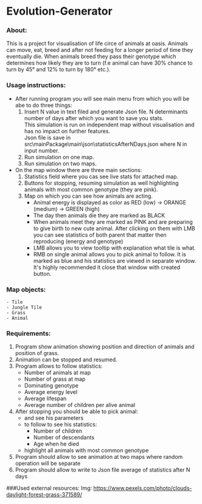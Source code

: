 # Evolution-Generator
### About:
This is a project for visualisation of life circe of animals at oasis.
Animals can move, eat, breed and after not feeding for a longer period of time they eventually die.
When animals breed they pass their genotype which determines how likely they are to turn (f.e animal can have 30% chance to turn by 45°  and 12% to turn by 180° etc.).
 
### Usage instructions:
- After running program you will see main menu from which you will be abe to do three things:
    1. Insert N value in text filed and generate Json file. N determinants number of days after which you want to save you stats.\
        This simulation is run on independent map without visualisation and has no impact on further features. \
        Json file is save in src\mainPackage\main\json\statisticsAfterNDays.json where N in input number.
    2. Run simulation on one map.
    3. Run simulation on two maps.
- On the map window there are three main sections:
    1. Statistics field where you cas see live stats for attached map.
    2. Buttons for stopping, resuming simulation as well highlighting animals with most common genotype (they are pink).
    3. Map on which you can see how animals are acting.
        - Animal energy is displayed as color as RED (low) -> ORANGE (medium) -> GREEN (high)
        - The day then animals die they are marked as BLACK
        - When animals meet they are marked as PINK and are preparing to give birth to new cute animal. After clicking on them with LMB you can see statistics of both parent that matter then reproducing (energy and genotype)
        - LMB allows you to view tooltip with explanation what tile is what.
        - RMB on single animal allows you to pick animal to follow. It is marked as blue and his statistics are viewed in separate window. \
            It's highly recommended it close that window with created button.



### Map objects:
    - Tile
    - Jungle Tile
    - Grass
    - Animal

### Requirements:
1. Program show animation showing position and direction of animals and position of grass.
2. Animation can be stopped and resumed.
3. Program allows to follow statistics:
    - Number of animals at map
    - Number of grass at map
    - Dominating genotype
    - Average energy level
    - Average lifespan
    - Average number of children per alive animal
4. After stopping you should be able to pick animal:
    - and see his parameters
    - to follow to see his statistics:
        - Number of children
        - Number of descendants
        - Age when he died
    - highlight all animals with most common genotype
5. Program should allow to see animation at two maps where random operation will be separate
6. Program should allow to write to Json file average of statistics after N days 


###Used external resources: 
 Img: https://www.pexels.com/photo/clouds-daylight-forest-grass-371589/
